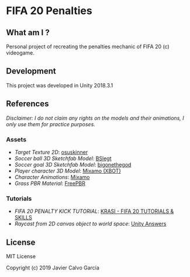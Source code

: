 # FIFA 20 Penalties

## What am I ?

Personal project of recreating the penalties mechanic of FIFA 20 (c) videogame.

## Development

This project was developed in Unity 2018.3.1

## References
_Disclaimer: I do not claim any rights on the models and their animations, I only use them for practice purposes._

### Assets
- _Target Texture 2D_: [osuskinner](https://osuskinner.com/element/10399/2063)
- _Soccer ball 3D Sketchfab Model_: [BSlegt](https://sketchfab.com/3d-models/football-072a7e8d610f4143aa510256112d97cf)
- _Soccer goal 3D Sketchfab Model_: [bigonethegod](https://sketchfab.com/3d-models/football-goal-b1dcb5915fc5450a860bae86f809cd75)
- _Player character 3D Model_: [Mixamo  (XBOT)](https://www.mixamo.com/#/?page=1&type=Character)
- _Character Animations_: [Mixamo](https://www.mixamo.com/#/?page=1&query=soccer&type=Motion%2CMotionPack)
- _Grass PBR Material_: [FreePBR](https://freepbr.com/materials/grass-1-pbr-material/)

### Tutorials
- _FIFA 20 PENALTY KICK TUTORIAL_: [KRASI - FIFA 20 TUTORIALS & SKILLS](https://www.youtube.com/watch?v=prHPZISdlKA)
- _Raycast from 2D canvas object to world space_: [Unity Answers](https://answers.unity.com/questions/1373785/raycast-from-2d-canvas-object-to-world-space.html)

## License

MIT License

Copyright (c) 2019 Javier Calvo García